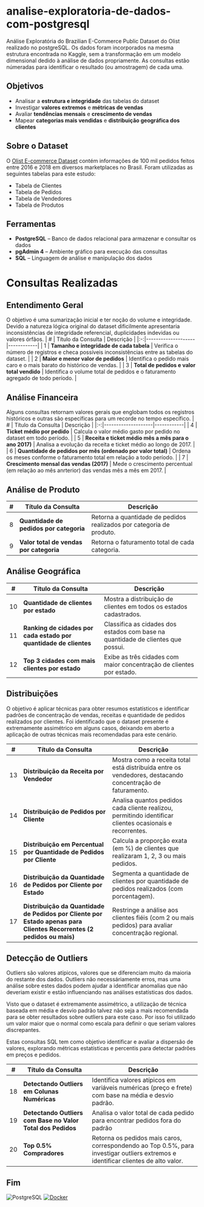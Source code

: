 # analise-exploratoria-de-dados-com-postgresql
Análise Exploratória do Brazilian E-Commerce Public Dataset do Olist realizado no postgreSQL.
Os dados foram incorporados na mesma estrutura encontrada no Kaggle, sem a transformação em um modelo dimensional dedido à análise de dados propriamente.
As consultas estão númeradas para identificar o resultado (ou amostragem) de cada uma.

## Objetivos
- Analisar a **estrutura e integridade** das tabelas do dataset  
- Investigar **valores extremos** e **métricas de vendas**
- Avaliar **tendências mensais** e **crescimento de vendas**  
- Mapear **categorias mais vendidas** e **distribuição geográfica dos clientes**  

## Sobre o Dataset
O [Olist E-commerce Dataset](https://www.kaggle.com/datasets/olistbr/brazilian-ecommerce) contém informações de 100 mil pedidos feitos entre 2016 e 2018 em diversos marketplaces no Brasil. Foram utilizadas as seguintes tabelas para este estudo:
- Tabela de Clientes
- Tabela de Pedidos
- Tabela de Vendedores
- Tabela de Produtos

## Ferramentas
- **PostgreSQL** – Banco de dados relacional para armazenar e consultar os dados  
- **pgAdmin 4** – Ambiente gráfico para execução das consultas  
- **SQL** – Linguagem de análise e manipulação dos dados  

# Consultas Realizadas

## Entendimento Geral
O objetivo é uma sumarização inicial e ter noção do volume e integridade. Devido a natureza lógica original do dataset dificilmente apresentaria inconsistências de integridade referencial, duplicidades indevidas ou valores órfãos.
| # | Título da Consulta | Descrição |
|:-:|--------------------|------------|
| 1 | **Tamanho e integridade de cada tabela** | Verifica o número de registros e checa possíveis inconsistências entre as tabelas do dataset. |
| 2 | **Maior e menor valor de pedidos** | Identifica o pedido mais caro e o mais barato do histórico de vendas. |
| 3 | **Total de pedidos e valor total vendido** | Identifica o volume total de pedidos e o faturamento agregado de todo período. |

## Análise Financeira
Alguns consultas retornam valores gerais que englobam todos os registros históricos e outras são específicas para um recorde no tempo específico.
| # | Título da Consulta | Descrição |
|:-:|--------------------|------------|
| 4 | **Ticket médio por pedido** | Calcula o valor médio gasto por pedido no dataset em todo período. |
| 5 | **Receita e ticket médio mês a mês para o ano 2017)** | Analisa a evolução da receita e ticket médio ao longo de 2017. |
| 6 | **Quantidade de pedidos por mês (ordenado por valor total)** | Ordena os meses conforme o faturamento total em relação a todo período. |
| 7 | **Crescimento mensal das vendas (2017)** | Mede o crescimento percentual (em relação ao mês anrterior) das vendas mês a mês em 2017. |

## Análise de Produto
| # | Título da Consulta | Descrição |
|:-:|--------------------|------------|
| 8 | **Quantidade de pedidos por categoria** | Retorna a quantidade de pedidos realizados por categoria de produto. |
| 9 | **Valor total de vendas por categoria** | Retorna o faturamento total de cada categoria. |

## Análise Geográfica
| # | Título da Consulta | Descrição |
|:-:|--------------------|------------|
| 10 | **Quantidade de clientes por estado** | Mostra a distribuição de clientes em todos os estados cadastrados. |
| 11 | **Ranking de cidades por cada estado por quantidade de clientes** | Classifica as cidades dos estados com base na quantidade de clientes que possui. |
| 12 | **Top 3 cidades com mais clientes por estado** | Exibe as três cidades com maior concentração de clientes por estado. |

## Distribuições
O objetivo é aplicar técnicas para obter resumos estatísticos e identificar padrões de concentração de vendas, receitas e quantidade de pedidos realizados por clientes. 
Foi identificado que o dataset presente é extremamente assimétrico em alguns casos, deixando em aberto a aplicação de outras técnicas mais recomendadas para este cenário.

| # | Título da Consulta | Descrição |
|:-:|--------------------|------------|
| 13 | **Distribuição da Receita por Vendedor** | Mostra como a receita total está distribuída entre os vendedores, destacando concentração de faturamento. |
| 14 | **Distribuição de Pedidos por Cliente** | Analisa quantos pedidos cada cliente realizou, permitindo identificar clientes ocasionais e recorrentes. |
| 15 | **Distribuição em Percentual por Quantidade de Pedidos por Cliente** | Calcula a proporção exata (em %) de clientes que realizaram 1, 2, 3 ou mais pedidos. |
| 16 | **Distribuição da Quantidade de Pedidos por Cliente por Estado** | Segmenta a quantidade de clientes por quantidade de pedidos realizados (com porcentagem). |
| 17 | **Distribuição da Quantidade de Pedidos por Cliente por Estado apenas para Clientes Recorrentes (2 pedidos ou mais)** | Restringe a análise aos clientes fiéis (com 2 ou mais pedidos) para avaliar concentração regional. |

## Detecção de Outliers
Outliers são valores atípicos, valores que se diferenciam muito da maioria do restante dos dados. Outliers não necessáriamente erros, mas uma análise sobre estes dados podem ajudar a identificar anomalias que não deveriam existir e estão influenciando nas análises estatísticas dos dados.

Visto que o dataset é extremamente assimétrico, a utilização de técnica baseada em média e desvio padrão talvez não seja a mais recomendada para se obter resultados sobre outliers para este caso. Por isso foi utilizado um valor maior que o normal como escala para definir o que seriam valores discrepantes. 

Estas consultas SQL tem como objetivo identificar e avaliar a dispersão de valores, explorando métricas estatísticas e percentis para detectar padrões em preços e pedidos.

| # | Título da Consulta | Descrição |
|:-:|--------------------|------------|
| 18 | **Detectando Outliers em Colunas Numéricas** | Identifica valores atípicos em variáveis numéricas (preço e frete) com base na média e desvio padrão. |
| 19 | **Detectando Outliers com Base no Valor Total dos Pedidos** | Analisa o valor total de cada pedido para encontrar pedidos fora do padrão |
| 20 | **Top 0.5% Compradores** | Retorna os pedidos mais caros, correspondendo ao Top 0.5%, para investigar outliers extremos e identificar clientes de alto valor. |


## Fim
![PostgreSQL](https://img.shields.io/badge/PostgreSQL-316192?logo=postgresql&logoColor=white)
[![Docker](https://img.shields.io/badge/Docker-2496ED?logo=docker&logoColor=fff)](#)
